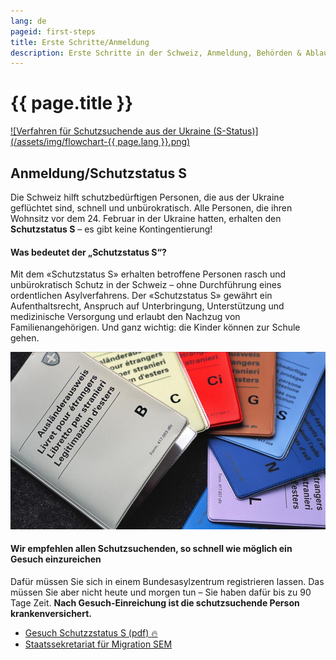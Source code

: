 ```yaml
---
lang: de
pageid: first-steps
title: Erste Schritte/Anmeldung
description: Erste Schritte in der Schweiz, Anmeldung, Behörden & Ablauf
---
```

# {{ page.title }}
[![Verfahren für Schutzsuchende aus der Ukraine (S-Status)](/assets/img/flowchart-{{ page.lang }}.png)](https://www.sem.admin.ch/dam/sem/de/data/asyl/faktenblatt-zusammenarbeit-bund-kantone.pdf.download.pdf/faktenblatt-zusammenarbeit-bund-kantone-d.pdf)


## Anmeldung/Schutzstatus S
Die Schweiz hilft schutzbedürftigen Personen, die aus der Ukraine geflüchtet sind, schnell und unbürokratisch.
Alle Personen, die ihren Wohnsitz vor dem 24. Februar in der Ukraine hatten, erhalten den **Schutzstatus S** – es gibt keine Kontingentierung!

#### Was bedeutet der „Schutzstatus S“?
Mit dem «Schutzstatus S» erhalten betroffene Personen rasch und unbürokratisch Schutz in der Schweiz – ohne Durchführung eines ordentlichen Asylverfahrens.
Der «Schutzstatus S» gewährt ein Aufenthaltsrecht, Anspruch auf Unterbringung, Unterstützung und medizinische Versorgung und erlaubt den Nachzug von Familienangehörigen. Und ganz wichtig: die Kinder können zur Schule gehen.

![Schutzstatus S](/assets/img/s-permit.jpg)

#### Wir empfehlen allen Schutzsuchenden, so schnell wie möglich ein Gesuch einzureichen
Dafür müssen Sie sich in einem Bundesasylzentrum registrieren lassen.
Das müssen Sie aber nicht heute und morgen tun – Sie haben dafür bis zu 90 Tage Zeit.
**Nach Gesuch-Einreichung ist die schutzsuchende Person krankenversichert.**

- [Gesuch Schutzzstatus S (pdf) :fire:](https://www.sem.admin.ch/dam/sem/de/data/asyl/gesuch-schutzstatus-s.pdf.download.pdf/gesuch-schutzstatus-s-d.pdf)
- [Staatssekretariat für Migration SEM](https://www.sem.admin.ch/sem/de/home.html)
